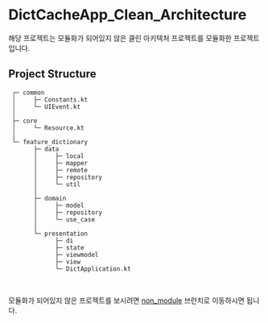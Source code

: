 # DictCacheApp_Clean_Architecture

해당 프로젝트는 모듈화가 되어있지 않은 클린 아키텍처 프로젝트를 모듈화한 프로젝트입니다.

## Project Structure

```
 ┌─ common
 │     ├─ Constants.kt
 │     └─ UIEvent.kt
 │
 ├─ core
 │     └─ Resource.kt
 │
 └─ feature_dictionary
       ├─ data
       │     ├─ local
       │     ├─ mapper
       │     ├─ remote
       │     ├─ repository
       │     └─ util
       │
       ├─ domain
       │     ├─ model
       │     ├─ repository
       │     └─ use_case
       │
       └─ presentation
             ├─ di
             ├─ state
             ├─ viewmodel
             ├─ view
             └─ DictApplication.kt
```  
<br>  

모듈화가 되어있지 않은 프로젝트를 보시려면 [non_module](https://github.com/HanBI24/DictCacheApp_Clean_Architecture/tree/non_module) 브런치로 이동하시면 됩니다.